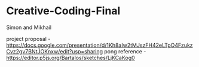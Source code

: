 # Creative-Coding-Final
Simon and Mikhail

project proposal -
https://docs.google.com/presentation/d/1Kh8aIw2tMJszFH42eLTpO4FzukzCvz2gv7BNtJOKnxw/edit?usp=sharing
pong reference - https://editor.p5js.org/Bartalos/sketches/LjKCaKog0
